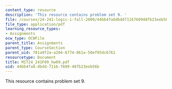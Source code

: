 ```yaml
---
content_type: resource
description: 'This resource contains problem set 9. '
file: /courses/24-241-logic-i-fall-2009/44bb4fa8dbdd7116760948fb23eeb56b_MIT24_241F09_hw09.pdf
file_type: application/pdf
learning_resource_types:
- Assignments
ocw_type: OCWFile
parent_title: Assignments
parent_type: CourseSection
parent_uid: 781a9f2a-a204-6774-061e-50ef95dc6761
resourcetype: Document
title: MIT24_241F09_hw09.pdf
uid: 44bb4fa8-dbdd-7116-7609-48fb23eeb56b
---
```

This resource contains problem set 9. 

